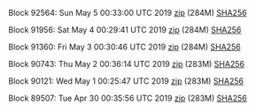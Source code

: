 Block 92564: Sun May  5 00:33:00 UTC 2019 [zip](https://dash-bootstrap.ams3.digitaloceanspaces.com/testnet/2019-05-05/bootstrap.dat.zip) (284M) [SHA256](https://dash-bootstrap.ams3.digitaloceanspaces.com/testnet/2019-05-05/sha256.txt)

Block 91956: Sat May  4 00:29:41 UTC 2019 [zip](https://dash-bootstrap.ams3.digitaloceanspaces.com/testnet/2019-05-04/bootstrap.dat.zip) (284M) [SHA256](https://dash-bootstrap.ams3.digitaloceanspaces.com/testnet/2019-05-04/sha256.txt)

Block 91360: Fri May  3 00:30:46 UTC 2019 [zip](https://dash-bootstrap.ams3.digitaloceanspaces.com/testnet/2019-05-03/bootstrap.dat.zip) (284M) [SHA256](https://dash-bootstrap.ams3.digitaloceanspaces.com/testnet/2019-05-03/sha256.txt)

Block 90743: Thu May  2 00:36:14 UTC 2019 [zip](https://dash-bootstrap.ams3.digitaloceanspaces.com/testnet/2019-05-02/bootstrap.dat.zip) (283M) [SHA256](https://dash-bootstrap.ams3.digitaloceanspaces.com/testnet/2019-05-02/sha256.txt)

Block 90121: Wed May  1 00:25:47 UTC 2019 [zip](https://dash-bootstrap.ams3.digitaloceanspaces.com/testnet/2019-05-01/bootstrap.dat.zip) (283M) [SHA256](https://dash-bootstrap.ams3.digitaloceanspaces.com/testnet/2019-05-01/sha256.txt)

Block 89507: Tue Apr 30 00:35:56 UTC 2019 [zip](https://dash-bootstrap.ams3.digitaloceanspaces.com/testnet/2019-04-30/bootstrap.dat.zip) (283M) [SHA256](https://dash-bootstrap.ams3.digitaloceanspaces.com/testnet/2019-04-30/sha256.txt)
